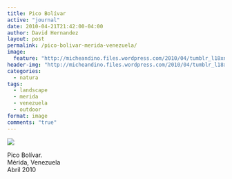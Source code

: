 ```yaml
---
title: Pico Bolívar
active: "journal"
date: 2010-04-21T21:42:00-04:00
author: David Hernandez
layout: post
permalink: /pico-bolivar-merida-venezuela/
image:
  feature: "http://micheandino.files.wordpress.com/2010/04/tumblr_l18xni8nur1qzqummo1_1280.png"
header-img: "http://micheandino.files.wordpress.com/2010/04/tumblr_l18xni8nur1qzqummo1_1280.png"
categories:
  - natura
tags:
  - landscape
  - merida
  - venezuela
  - outdoor
format: image
comments: "true"
---
```

<a href="http://micheandino.files.wordpress.com/2010/04/tumblr_l18xni8nur1qzqummo1_1280.png" class="popup"  title="Pico Bolívar" data-caption="© 2010 by David Hernández">
<img src="http://micheandino.files.wordpress.com/2010/04/tumblr_l18xni8nur1qzqummo1_1280.png"></a>

Pico Bolívar.<br>
Mérida, Venezuela<br>
Abril 2010
